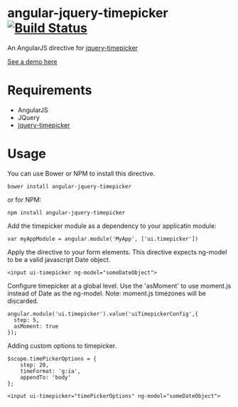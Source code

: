 angular-jquery-timepicker [![Build Status](https://travis-ci.org/Recras/angular-jquery-timepicker.png?branch=master)](https://travis-ci.org/Recras/angular-jquery-timepicker)
=====================

An AngularJS directive for [jquery-timepicker](https://github.com/jonthornton/jquery-timepicker)

[See a demo here](http://recras.github.io/angular-jquery-timepicker/)

# Requirements

- AngularJS
- JQuery
- [jquery-timepicker](https://github.com/jonthornton/jquery-timepicker)

# Usage

You can use Bower or NPM to install this directive.

    bower install angular-jquery-timepicker

or for NPM:

    npm install angular-jquery-timepicker

Add the timepicker module as a dependency to your applicatin module:

    var myAppModule = angular.module('MyApp', ['ui.timepicker'])


Apply the directive to your form elements. This directive expects ng-model to be a valid javascript Date object.

    <input ui-timepicker ng-model="someDateObject">

Configure timepicker at a global level.  Use the 'asMoment' to use moment.js instead of Date as the ng-model. Note: moment.js timezones will be discarded.

    angular.module('ui.timepicker').value('uiTimepickerConfig',{
      step: 5,
      asMoment: true
    });


Adding custom options to timepicker.

    $scope.timePickerOptions = {
        step: 20,
        timeFormat: 'g:ia',
        appendTo: 'body'
    };

    <input ui-timepicker="timePickerOptions" ng-model="someDateObject">
